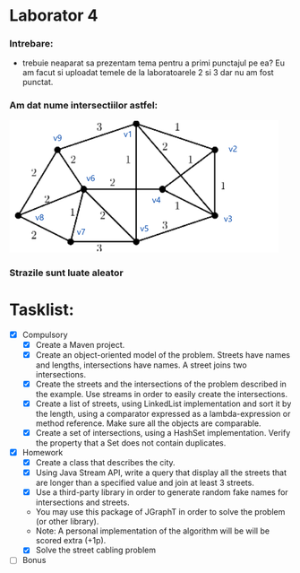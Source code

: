 # Laborator 4

### Intrebare:
- trebuie neaparat sa prezentam tema pentru a primi punctajul pe ea? Eu am facut si uploadat temele de la laboratoarele 2 si 3 dar nu am fost punctat.

### Am dat nume intersectiilor astfel:

![o poza cu un graf](./graf.png)

### Strazile sunt luate aleator

# Tasklist:

- [x] Compulsory
  - [x] Create a Maven project.
  - [x] Create an object-oriented model of the problem. Streets have names and lengths, intersections have names. A street joins two intersections.
  - [x] Create the streets and the intersections of the problem described in the example. Use streams in order to easily create the intersections.
  - [x] Create a list of streets, using LinkedList implementation and sort it by the length, using a comparator expressed as a lambda-expression or method reference. Make sure all the objects are comparable.
  - [x] Create a set of intersections, using a HashSet implementation. Verify the property that a Set does not contain duplicates. 
- [x] Homework
  - [x] Create a class that describes the city.
  - [x] Using Java Stream API, write a query that display all the streets that are longer than a specified value and join at least 3 streets.
  - [x] Use a third-party library in order to generate random fake names for intersections and streets.
  - You may use this package of JGraphT in order to solve the problem (or other library).
  - Note: A personal implementation of the algorithm will be will be scored extra (+1p).
  - [x] Solve the street cabling problem
- [ ] Bonus
